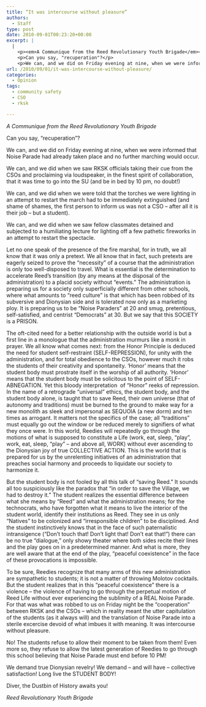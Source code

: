 ```yaml
---
title: “It was intercourse without pleasure”
authors: 
  - Staff
type: post
date: 2010-09-01T00:23:20+00:00
excerpt: |
  |
    <p><em>A Communique from the Reed Revolutionary Youth Brigade</em></p>
    <p>Can you say, "recuperation"?</p>
    <p>We can, and we did on Friday evening at nine, when we were informed that Noise Parade had already taken place and no further marching would occur.</p>
url: /2010/09/01/it-was-intercourse-without-pleasure/
categories:
  - Opinion
tags:
  - community safety
  - CSO
  - rksk

---
```

_A Communique from the Reed Revolutionary Youth Brigade_

Can you say, &#8220;recuperation&#8221;?

We can, and we did on Friday evening at nine, when we were informed that Noise Parade had already taken place and no further marching would occur.

We can, and we did when we saw RKSK officials taking their cue from the CSOs and proclaiming via loudspeaker, in the finest spirit of collaboration, that it was time to go into the SU (and be in bed by 10 pm, no doubt!)

We can, and we did when we were told that the torches we were lighting in an attempt to restart the march had to be immediately extinguished (and shame of shames, the first person to inform us was not a CSO &#8211; after all it is their job &#8211; but a student).

We can, and we did when we saw fellow classmates detained and subjected to a humiliating lecture for lighting off a few pathetic fireworks in an attempt to restart the spectacle.

Let no one speak of the presence of the fire marshal, for in truth, we all know that it was only a pretext. We all know that in fact, such pretexts are eagerly seized to prove the &#8220;necessity&#8221; of a course that the administration is only too well-disposed to travel. What is essential is the determination to accelerate Reed&#8217;s transition (by any means at the disposal of the administration) to a placid society without &#8220;events.&#8221; The administration is preparing us for a society only superficially different from other schools, where what amounts to &#8220;reed culture&#8221; is that which has been robbed of its subversive and Dionysian side and is tolerated now only as a marketing ploy. It is preparing us to be &#8220;Noise Paraders&#8221; at 20 and smug, pretentious, self-satisfied, and centrist &#8220;Democrats&#8221; at 30. But we say that this SOCIETY is a PRISON.

The oft-cited need for a better relationship with the outside world is but a first line in a monologue that the administration murmurs like a monk in prayer. We all know what comes next: from the Honor Principle is deduced the need for student self-restraint (SELF-REPRESSION), for unity with the administration, and for total obedience to the CSOs, however much it robs the students of their creativity and spontaneity. &#8216;Honor&#8217; means that the student body must prostrate itself in the worship of all authority. &#8216;Honor&#8217; means that the student body must be solicitous to the point of SELF-ABNEGATION. Yet this bloody interpretation  of &#8220;Honor&#8221; reeks of repression. In the name of a retrograde &#8220;universal&#8221; ethics, the student body, and the student body alone, is taught that to save Reed, their own universe (that of autonomy and traditions) must be burned to the ground to make way for a new monolith as sleek and impersonal as SEQUOIA (a new dorm) and ten times as arrogant. It matters not the specifics of the case; all &#8220;traditions&#8221; must equally go out the window or be reduced merely to signifiers of what they once were. In this world, Reedies will repeatedly go through the motions of what is supposed to constitute a Life (work, eat, sleep, &#8220;play&#8221;, work, eat, sleep, &#8220;play&#8221; &#8211; and above all, WORK) without ever ascending to the Dionysian joy of true COLLECTIVE ACTION. This is the world that is prepared for us by the unrelenting initiatives of an administration that preaches social harmony and proceeds to liquidate our society to harmonize it.

But the student body is not fooled by all this talk of &#8220;saving Reed.&#8221; It sounds all too suspiciously like the paradox that &#8220;in order to save the Village, we had to destroy it.&#8221; The student realizes the essential difference between what she means by &#8220;Reed&#8221; and what the administration means; for the technocrats, who have forgotten what it means to live the interior of the student world, identify their institutions as Reed. They see in us only &#8220;Natives&#8221; to be colonized and &#8220;irresponsible children&#8221; to be disciplined. And the student instinctively knows that in the face of such paternalistic intransigence (&#8220;Don&#8217;t touch that! Don&#8217;t light that! Don&#8217;t eat that!&#8221;) there can be no true &#8220;dialogue,&#8221; only showy theater where both sides recite their lines and the play goes on in a predetermined manner. And what is more, they are well aware that at the end of the play, &#8220;peaceful coexistence&#8221; in the face of these provocations is impossible.

To be sure, Reedies recognize that many arms of this new administration are sympathetic to students; it is not a matter of throwing Molotov cocktails. But the student realizes that in this &#8220;peaceful coexistence&#8221; there is a violence &#8211; the violence of having to go through the perpetual motion of Reed Life without ever experiencing the sublimity of a REAL Noise Parade. For that was what was robbed to us on Friday night be the &#8220;cooperation&#8221; between RKSK and the CSOs &#8211; which in reality meant the utter capitulation of the students (as it always will) and the translation of Noise Parade into a sterile excercise devoid of what imbues it with meaning. It was intercourse without pleasure.

No! The students refuse to allow their moment to be taken from them! Even more so, they refuse to allow the latest generation of Reedies to go through this school believing that Noise Parade must end before 10 PM!

We demand true Dionysian revelry! We demand &#8211; and will have &#8211; collective satisfaction! Long live the STUDENT BODY!

Diver, the Dustbin of History awaits you!

_Reed Revolutionary Youth Brigade_